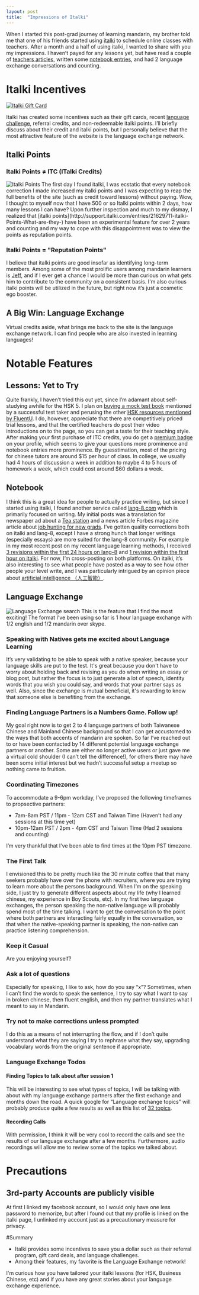 ```yaml
---
layout: post
title:  "Impressions of Italki"
---
```

When I started this post-grad journey of learning mandarin, my brother told me that one of his friends started using [italki](http://www.italki.com) to schedule online classes with teachers.
After a month and a half of using italki, I wanted to share with you my impressions. I haven’t payed for any lessons yet, but have read a couple of [teachers articles](http://www.italki.com/articles),  written some [notebook entries](http://www.italki.com/user/1701796#notebook), and had 2 language exchange conversations and counting.

# Italki Incentives
[![Italki Gift Card](/assets/img/italki-gift-card.png)](http://www.italki.com/giftcards?utm_source=dashboardad&utm_medium=website&utm_campaign=holidayseason2014)

Italki has created some incentives such as their gift cards, recent [language challenge](http://promos.italki.com/italki-2014-october-language-challenge/), referral credits, and non-redeemable italki points. I’ll briefly discuss about their credit and italki points, but I personally believe that the most attractive feature of the website is the language exchange network.

## Italki Points

### Italki Points &ne; ITC (ITalki Credits)

<img src="/assets/img/italki-points.png" alt="Italki Points">
The first day I found italki, I was ecstatic that every notebook correction I made increased my italki points and I was expecting to reap the full benefits of the site (such as credit toward lessons) without paying. Wow, I thought to myself now that I have 500 or so Italki points within 2 days, how many lessons I can have? Upon further inspection and much to my dismay, I realized that [italki points](http://support.italki.com/entries/21629711-italki-Points-What-are-they-) have been an experimental feature for over 2 years and counting and my way to cope with this disappointment was to view the points as reputation points.

### Italki Points = "Reputation Points"
I believe that italki points are good insofar as identifying long-term members. Among some of the most prolific users among mandarin learners is [Jeff](http://www.italki.com/user/718609), and if I ever get a chance I would be more than curious on what gets him to contribute to the community on a consistent basis. I'm also curious italki points will be utilized in the future, but right now it’s just a cosmetic ego booster.

## A Big Win: Language Exchange
Virtual credits aside, what brings me back to the site is the language exchange network. I can find people who are also invested in learning languages!

# Notable Features

## Lessons: Yet to Try
Quite frankly, I haven’t tried this out yet, since I’m adamant about self-studying awhile for the HSK 5. I plan on [buying a mock test book](http://sarajaaksola.com/preparing-for-the-new-hsk-level-5-exam/) mentioned by a successful test taker and perusing the other [HSK resources mentioned by FluentU](http://www.fluentu.com/chinese/blog/2014/10/27/resources-prepare-mandarin-chinese-new-hsk-exam/). I do, however, appreciate that there are competitively priced trial lessons, and that the certified teachers do post their video introductions on to the page, so you can get a taste for their teaching style. After making your first purchase of ITC credits, you do get a [premium badge](http://www.italki.com/premium) on your profile, which seems to give your questions more prominence and notebook entries more prominence. By guesstimation, most of the pricing for chinese tutors are around $15 per hour of class. In college, we usually had 4 hours of discussion a week in addition to maybe 4 to 5 hours of homework a week, which could cost around $60 dollars a week.

## Notebook
I think this is a great idea for people to actually practice writing, but since I started using italki, I found another service called [lang-8.com](lang-8) which is primarily focused on writing. My initial posts was a translation for newspaper ad about a [Tea station](http://www.italki.com/entry/486319) and a news article Forbes magazine article about [job hunting for new grads](http://www.italki.com/entry/486835). I’ve gotten quality corrections both on italki and lang-8, except I have a strong hunch that longer writings (especially essays) are more suited for the lang-8 community. For example in my most recent post on my recent language learning methods, I received [3 revisions within the first 24 hours on lang-8](http://lang-8.com/1091561/journals/256231660350717783193269096223025204986) and [1 revision within the first hour on italki](http://www.italki.com/entry/499046). For now, I’m cross-posting on both platforms. On italki, it’s also interesting to see what people have posted as a way to see how other people your level write, and I was particularly intrigued by an opinion piece about [artificial intelligence （人工智能）](http://www.italki.com/entry/499122).

## Language Exchange
![Language Exchange search](/assets/img/italki-language-exchange-search.png)
This is the feature that I find the most exciting! The format I’ve been using so far is 1 hour language exchange with 1/2 english and 1/2 mandarin over skype.

### Speaking with Natives gets me excited about Language Learning
It’s very validating to be able to speak with a native speaker, because your language skills are put to the test. It's great because you don't have to worry about holding back and revising as you do when writing an essay or blog post, but rather the focus is to just generate a lot of speech, identity words that you wish you could say, and words that your partner says as well. Also, since the exchange is mutual beneficial, it's rewarding to know that someone else is benefiting from the exchange.

### Finding Language Partners is a Numbers Game. Follow up!
My goal right now is to get 2 to 4 language partners of both Taiwanese Chinese and Mainland Chinese background so that I can get accustomed to the ways that both accents of mandarin are spoken.
So far I’ve reached out to or have been contacted by 14 different potential language exchange partners or another. Some are either no longer active users or just gave me a virtual cold shoulder (I can’t tell the difference!), for others there may have been some initial interest but we hadn’t successful setup a meetup so nothing came to fruition.

### Coordinating Timezones
To accommodate a 9-6pm workday, I’ve proposed the following timeframes to propsective partners:

- 7am-8am PST / 11pm - 12am CST and Taiwan Time (Haven’t had any sessions at this time yet)
- 10pm-12am PST / 2pm - 4pm CST and Taiwan Time (Had 2 sessions and counting)

I’m very thankful that I’ve been able to find times at the 10pm PST timezone.

### The First Talk
I envisioned this to be pretty much like the 30 minute coffee that that many seekers probably have over the phone with recruiters, where you are trying to learn more about the persons background.
When I’m on the speaking side, I just try to generate different aspects about my life (why I learned chinese, my experience in Boy Scouts, etc). In my first two language exchanges, the person speaking the non-native language will probably spend most of the time talking. I want to get the conversation to the point where both partners are interacting fairly equally in the conversation, so that when the native-speaking partner is speaking, the non-native can practice listening comprehension.

### Keep it Casual
Are you enjoying yourself?

### Ask a lot of questions
Especially for speaking, I like to ask, how do you say “x”? Sometimes, when I can’t find the words to speak the sentence, I try to say what I want to say in broken chinese, then fluent english, and then my partner translates what I meant to say in Mandarin.

### Try not to make corrections unless prompted
I do this as a means of not interrupting the flow, and if I don’t quite understand what they are saying I try to rephrase what they say, upgrading vocabulary words from the original sentence if appropriate.


### Language Exchange Todos

#### Finding Topics to talk about after session 1
This will be interesting to see what types of topics, I will be talking with about with my language exchange partners after the first exchange and months down the road.  A quick google for “Language exchange topics” will probably produce quite a few results as well as this list of [32 topics](http://www.tobefluent.com/2014/09/02/language-exchange-so-what-do-you-want-to-talk-about/).

#### Recording Calls
With permission, I think it will be very cool to record the calls and see the results of our language exchange after a few months. Furthermore, audio recordings will allow me to review some of the topics we talked about.

# Precautions

## 3rd-party Accounts are publicly visible
At first I linked my facebook account, so I would only have one less password to memorize, but after I found out that my profile is linked on the italki page, I unlinked my account just as a precautionary measure for privacy.

#Summary
- Italki provides some incentives to save you a dollar such as their referral program, gift card deals, and language challenges.
- Among their features, my favorite is the Language Exchange network!

I'm curious how you have tailored your italki lessons (for HSK, Business Chinese, etc) and if you have any great stories about your language exchange experience.
